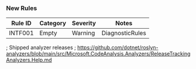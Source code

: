 ﻿### New Rules

Rule ID | Category | Severity | Notes
--------|----------|----------|----------------
INTF001 | Empty    | Warning  | DiagnosticRules

; Shipped analyzer releases
; https://github.com/dotnet/roslyn-analyzers/blob/main/src/Microsoft.CodeAnalysis.Analyzers/ReleaseTrackingAnalyzers.Help.md

